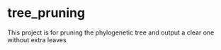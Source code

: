 # tree_pruning
This project is for pruning the phylogenetic tree and output a clear one without extra leaves
